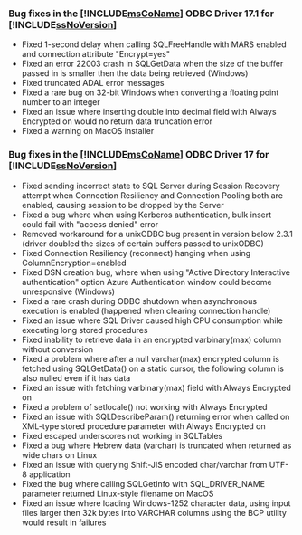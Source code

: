 ### Bug fixes in the [!INCLUDE[msCoName](../../includes/msconame_md.md)] ODBC Driver 17.1 for [!INCLUDE[ssNoVersion](../../includes/ssnoversion_md.md)]

- Fixed 1-second delay when calling SQLFreeHandle with MARS enabled and connection attribute "Encrypt=yes"
- Fixed an error 22003 crash in SQLGetData when the size of the buffer passed in is smaller then the data being retrieved (Windows)
- Fixed truncated ADAL error messages
- Fixed a rare bug on 32-bit Windows when converting a floating point number to an integer
- Fixed an issue where inserting double into decimal field with Always Encrypted on would no return data truncation error
- Fixed a warning on MacOS installer

### Bug fixes in the [!INCLUDE[msCoName](../../includes/msconame_md.md)] ODBC Driver 17 for [!INCLUDE[ssNoVersion](../../includes/ssnoversion_md.md)]

- Fixed sending incorrect state to SQL Server during Session Recovery attempt when Connection Resiliency and Connection Pooling both are enabled, causing session to be dropped by the Server
- Fixed a bug where when using Kerberos authentication, bulk insert could fail with "access denied" error
- Removed workaround for a unixODBC bug present in version below 2.3.1 (driver doubled the sizes of certain buffers passed to unixODBC)
- Fixed Connection Resiliency (reconnect) hanging when using ColumnEncryption=enabled
- Fixed DSN creation bug, where when using "Active Directory Interactive authentication" option Azure Authentication window could become unresponsive (Windows)
- Fixed a rare crash during ODBC shutdown when asynchronous execution is enabled (happened when clearing connection handle)
- Fixed an issue where SQL Driver caused high CPU consumption while executing long stored procedures
- Fixed inability to retrieve data in an encrypted varbinary(max) column without conversion
- Fixed a problem where after a null varchar(max) encrypted column is fetched using SQLGetData() on a static cursor, the following column is also nulled even if it has data
- Fixed an issue with fetching varbinary(max) field with Always Encrypted on
- Fixed a problem of setlocale() not working with Always Encrypted
- Fixed an issue with SQLDescribeParam() returning error when called on XML-type stored procedure parameter with Always Encrypted on
- Fixed escaped underscores not working in SQLTables
- Fixed a bug where Hebrew data (varchar) is truncated when returned as wide chars on Linux
- Fixed an issue with querying Shift-JIS encoded char/varchar from UTF-8 application
- Fixed the bug where calling SQLGetInfo with SQL_DRIVER_NAME parameter returned Linux-style filename on MacOS
- Fixed an issue where loading Windows-1252 character data, using input files larger then 32k bytes into VARCHAR columns using the BCP utility would result in failures
